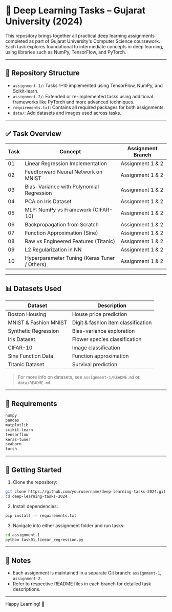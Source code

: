 # 🧠 Deep Learning Tasks – Gujarat University (2024)

This repository brings together all practical deep learning assignments completed as part of Gujarat University's Computer Science coursework. Each task explores foundational to intermediate concepts in deep learning, using libraries such as NumPy, TensorFlow, and PyTorch.

---

## 📂 Repository Structure

- `assignment-1/`: Tasks 1–10 implemented using TensorFlow, NumPy, and Scikit-learn.
- `assignment-2/`: Extended or re-implemented tasks using additional frameworks like PyTorch and more advanced techniques.
- `requirements.txt`: Contains all required packages for both assignments.
- `data/`: Add datasets and images used across tasks.

---

## ✅ Task Overview

| Task | Concept | Assignment Branch |
|------|---------|-------------------|
| 01 | Linear Regression Implementation | Assignment 1 & 2 |
| 02 | Feedforward Neural Network on MNIST | Assignment 1 & 2 |
| 03 | Bias-Variance with Polynomial Regression | Assignment 1 & 2 |
| 04 | PCA on Iris Dataset | Assignment 1 & 2 |
| 05 | MLP: NumPy vs Framework (CIFAR-10) | Assignment 1 & 2 |
| 06 | Backpropagation from Scratch | Assignment 1 & 2 |
| 07 | Function Approximation (Sine) | Assignment 1 & 2 |
| 08 | Raw vs Engineered Features (Titanic) | Assignment 1 & 2 |
| 09 | L2 Regularization in NN | Assignment 1 & 2 |
| 10 | Hyperparameter Tuning (Keras Tuner / Others) | Assignment 1 & 2 |

---

## 📊 Datasets Used

| Dataset | Description |
|---------|-------------|
| Boston Housing | House price prediction |
| MNIST & Fashion MNIST | Digit & fashion item classification |
| Synthetic Regression | Bias-variance exploration |
| Iris Dataset | Flower species classification |
| CIFAR-10 | Image classification |
| Sine Function Data | Function approximation |
| Titanic Dataset | Survival prediction |

> For more info on datasets, see `assignment-1/README.md` or `data/README.md`.

---

## 🧾 Requirements

```txt
numpy
pandas
matplotlib
scikit-learn
tensorflow
keras-tuner
seaborn
torch
```

---

## 🚀 Getting Started

1. Clone the repository:

```bash
git clone https://github.com/yourusername/deep-learning-tasks-2024.git
cd deep-learning-tasks-2024
```

2. Install dependencies:

```bash
pip install -r requirements.txt
```

3. Navigate into either assignment folder and run tasks:

```bash
cd assignment-1
python task01_linear_regression.py
```

---

## 📌 Notes

- Each assignment is maintained in a separate Git branch: `assignment-1`, `assignment-2`.
- Refer to respective README files in each branch for detailed task descriptions.

---

Happy Learning! 🚀
